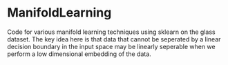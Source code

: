 # ManifoldLearning
Code for various manifold learning techniques using sklearn on the glass dataset. The key idea here is that data that cannot be seperated by a linear decision boundary in the input space may be linearly seperable when we perform a low dimensional embedding of the data.
